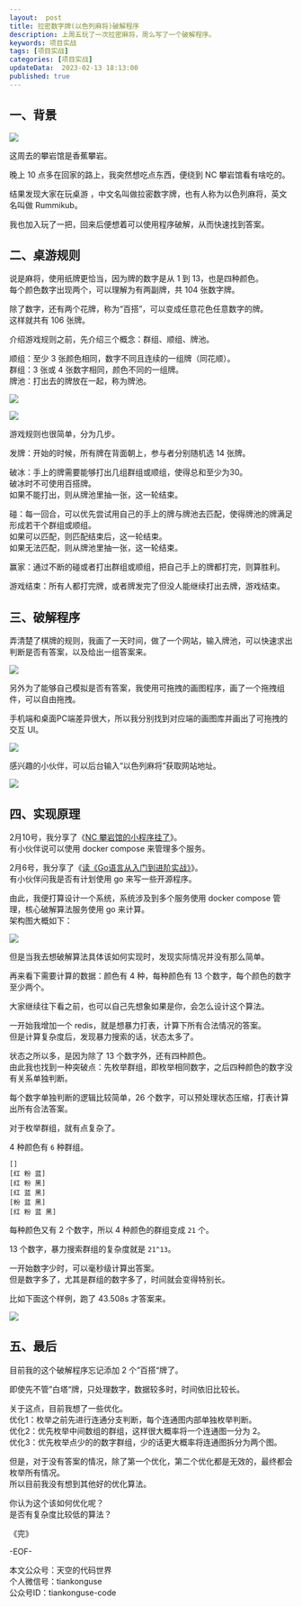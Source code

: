 ```yaml
---   
layout:  post  
title: 拉密数字牌(以色列麻将)破解程序
description: 上周五玩了一次拉密麻将，周么写了一个破解程序。        
keywords: 项目实战  
tags: [项目实战]    
categories: [项目实战]  
updateData:  2023-02-13 18:13:00  
published: true  
---  
```



## 一、背景  


![](https://res2023.tiankonguse.com/images/2023/02/13/001.png)  


这周去的攀岩馆是香蕉攀岩。  


晚上 10 点多在回家的路上，我突然想吃点东西，便绕到 NC 攀岩馆看有啥吃的。  


结果发现大家在玩桌游 ，中文名叫做拉密数字牌，也有人称为以色列麻将，英文名叫做 Rummikub。  


我也加入玩了一把，回来后便想着可以使用程序破解，从而快速找到答案。  


## 二、桌游规则  


说是麻将，使用纸牌更恰当，因为牌的数字是从 1 到 13，也是四种颜色。  
每个颜色数字出现两个，可以理解为有两副牌，共 104 张数字牌。  


除了数字，还有两个花牌，称为“百搭”，可以变成任意花色任意数字的牌。  
这样就共有 106 张牌。  


介绍游戏规则之前，先介绍三个概念：群组、顺组、牌池。  


顺组：至少 3 张颜色相同，数字不同且连续的一组牌（同花顺）。   
群组：3 张或 4 张数字相同，颜色不同的一组牌。   
牌池：打出去的牌放在一起，称为牌池。  



![](https://res2023.tiankonguse.com/images/2023/02/13/002.png)  


![](https://res2023.tiankonguse.com/images/2023/02/13/003.png)  



游戏规则也很简单，分为几步。  


发牌：开始的时候，所有牌在背面朝上，参与者分别随机选 14 张牌。  


破冰：手上的牌需要能够打出几组群组或顺组，使得总和至少为30。  
破冰时不可使用百搭牌。  
如果不能打出，则从牌池里抽一张，这一轮结束。  


碰：每一回合，可以优先尝试用自己的手上的牌与牌池去匹配，使得牌池的牌满足形成若干个群组或顺组。  
如果可以匹配，则匹配结束后，这一轮结束。  
如果无法匹配，则从牌池里抽一张，这一轮结束。  


赢家：通过不断的碰或者打出群组或顺组，把自己手上的牌都打完，则算胜利。  


游戏结束：所有人都打完牌，或者牌发完了但没人能继续打出去牌，游戏结束。  




## 三、破解程序  


弄清楚了棋牌的规则，我画了一天时间，做了一个网站，输入牌池，可以快速求出判断是否有答案，以及给出一组答案来。  



![](https://res2023.tiankonguse.com/images/2023/02/13/004.png)  


另外为了能够自己模拟是否有答案，我使用可拖拽的画图程序，画了一个拖拽组件，可以自由拖拽。  


手机端和桌面PC端差异很大，所以我分别找到对应端的画图库并画出了可拖拽的交互 UI。  


![](https://res2023.tiankonguse.com/images/2023/02/13/005.png)  



感兴趣的小伙伴，可以后台输入“以色列麻将”获取网站地址。  


![](https://res2023.tiankonguse.com/images/2023/02/13/006.png)  


## 四、实现原理  


2月10号，我分享了《[NC 攀岩馆的小程序挂了](https://mp.weixin.qq.com/s/H7325ReMp3OgVav408bNQw)》。  
有小伙伴说可以使用 docker compose 来管理多个服务。  


2月6号，我分享了《[读《Go语言从入门到进阶实战》](https://mp.weixin.qq.com/s/QRTBoUA0v2mS0XsBBcN2gw)》。  
有小伙伴问我是否有计划使用 go 来写一些开源程序。  


由此，我便打算设计一个系统，系统涉及到多个服务使用 docker compose 管理，核心破解算法服务使用 go 来计算。  
架构图大概如下：  


![](https://res2023.tiankonguse.com/images/2023/02/13/007.png)  


但是当我去想破解算法具体该如何实现时，发现实际情况并没有那么简单。  


再来看下需要计算的数据：颜色有 4 种，每种颜色有 13 个数字，每个颜色的数字至少两个。  


大家继续往下看之前，也可以自己先想象如果是你，会怎么设计这个算法。  


一开始我增加一个 redis，就是想暴力打表，计算下所有合法情况的答案。  
但是计算复杂度后，发现暴力搜索的话，状态太多了。  


状态之所以多，是因为除了 13 个数字外，还有四种颜色。  
由此我也找到一种突破点：先枚举群组，即枚举相同数字，之后四种颜色的数字没有关系单独判断。  


每个数字单独判断的逻辑比较简单，26 个数字，可以预处理状态压缩，打表计算出所有合法答案。  


对于枚举群组，就有点复杂了。  


4 种颜色有 `6` 种群组。  


```
[]
[红 粉 蓝]
[红 粉 黑]
[红 蓝 黑]
[粉 蓝 黑]
[红 粉 蓝 黑]
```


每种颜色又有 2 个数字，所以 4 种颜色的群组变成 `21` 个。  


13 个数字，暴力搜索群组的复杂度就是 `21^13`。  


一开始数字少时，可以毫秒级计算出答案。  
但是数字多了，尤其是群组的数字多了，时间就会变得特别长。  


比如下面这个样例，跑了 43.508s 才答案来。  


![](https://res2023.tiankonguse.com/images/2023/02/13/008.png)  



## 五、最后  


目前我的这个破解程序忘记添加 2 个”百搭“牌了。  


即使先不管”白塔“牌，只处理数字，数据较多时，时间依旧比较长。  


关于这点，目前我想了一些优化。  
优化1：枚举之前先进行连通分支判断，每个连通图内部单独枚举判断。  
优化2：优先枚举中间数组的群组，这样很大概率将一个连通图一分为 2。  
优化3：优先枚举点少的的数字群组，少的话更大概率将连通图拆分为两个图。  


但是，对于没有答案的情况，除了第一个优化，第二个优化都是无效的，最终都会枚举所有情况。  
所以目前我没有想到其他好的优化算法。  


你认为这个该如何优化呢？   
是否有复杂度比较低的算法？  


《完》  


-EOF-  



本文公众号：天空的代码世界  
个人微信号：tiankonguse  
公众号ID：tiankonguse-code  
  

